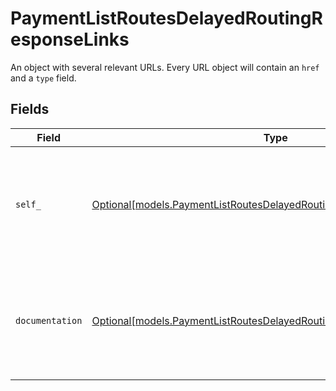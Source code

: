 # PaymentListRoutesDelayedRoutingResponseLinks

An object with several relevant URLs. Every URL object will contain an `href` and a `type` field.


## Fields

| Field                                                                                                                                      | Type                                                                                                                                       | Required                                                                                                                                   | Description                                                                                                                                |
| ------------------------------------------------------------------------------------------------------------------------------------------ | ------------------------------------------------------------------------------------------------------------------------------------------ | ------------------------------------------------------------------------------------------------------------------------------------------ | ------------------------------------------------------------------------------------------------------------------------------------------ |
| `self_`                                                                                                                                    | [Optional[models.PaymentListRoutesDelayedRoutingSelf]](../models/paymentlistroutesdelayedroutingself.md)                                   | :heavy_minus_sign:                                                                                                                         | In v2 endpoints, URLs are commonly represented as objects with an `href` and `type` field.                                                 |
| `documentation`                                                                                                                            | [Optional[models.PaymentListRoutesDelayedRoutingResponseDocumentation]](../models/paymentlistroutesdelayedroutingresponsedocumentation.md) | :heavy_minus_sign:                                                                                                                         | In v2 endpoints, URLs are commonly represented as objects with an `href` and `type` field.                                                 |